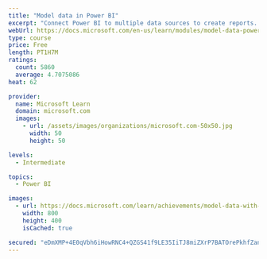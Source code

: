 ```yaml
---
title: "Model data in Power BI"
excerpt: "Connect Power BI to multiple data sources to create reports. Define the relationship between your data sources."
webUrl: https://docs.microsoft.com/en-us/learn/modules/model-data-power-bi/
type: course
price: Free
length: PT1H7M
ratings:
  count: 5860
  average: 4.7075086
heat: 62

provider:
  name: Microsoft Learn
  domain: microsoft.com
  images:
    - url: /assets/images/organizations/microsoft.com-50x50.jpg
      width: 50
      height: 50

levels:
  - Intermediate

topics:
  - Power BI

images:
  - url: https://docs.microsoft.com/learn/achievements/model-data-with-power-bi-desktop-social.png
    width: 800
    height: 400
    isCached: true

secured: "eDmXMP+4E0qVbh6iHowRNC4+QZGS41f9LE35IiTJ8miZXrP7BATOrePkhfZanYSFe1PuzvBb1GQaStK3Be5vc2n2Hb2W52TaHxm+8giKDNzRxS/Mw8CmPSGwsn6ciMXIBPeJDEmTZ86B+ZddGhI0yhW1rZJGaXvIXUNQAiLwZxCMuivWC6BFfUmBEJmeKHk6qm0V2pOvB5JwZ4b4zum0dsjW0s6DHWjNDfFz4LkYD8Efzh6SBq4U8Q1sf7c0KgJ3urTnbpOT87NPlMsorseXe7FFW2FlCHY6jYb2Y6fs1YWRyHZeL8jd3tgVyKzcseSmhyA3ugrwGheUGHhOu4qaBYf63hhCb475ymtjTMQ/7FzJsaqsZLCr74rDL10KAvPyUWTyXFryDGut2jwdUnaGyqGPEUGEXuixFBJoTb3b/nE=;jT7vRxG67z/PHR5od+fM8w=="
---
```


